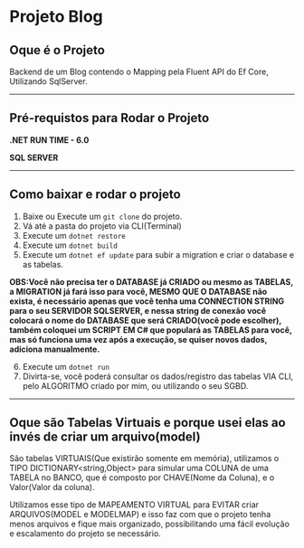 # Projeto Blog

## Oque é o Projeto
Backend de um Blog contendo o Mapping pela Fluent API do Ef Core, Utilizando SqlServer.

***
## Pré-requistos para Rodar o Projeto
**<p>.NET RUN TIME - 6.0</p>**
**<p>SQL SERVER</p>**
***
## Como baixar e rodar o projeto
1. Baixe ou Execute um `git clone` do projeto.
2. Vá até a pasta do projeto via CLI(Terminal)
3. Execute um `dotnet restore`
4. Execute um `dotnet build`
5. Execute um `dotnet ef update` para subir a migration e criar o database e as tabelas.

**OBS:Você não precisa ter o DATABASE já CRIADO ou mesmo as TABELAS, a MIGRATION já fará isso para você, MESMO QUE O DATABASE não exista, é necessário apenas que você tenha uma CONNECTION STRING para o seu SERVIDOR SQLSERVER, e nessa string de conexão você colocará o nome do DATABASE que será CRIADO(você pode escolher), também coloquei um SCRIPT EM C# que populará as TABELAS para você, mas só funciona uma vez após a execução, se quiser novos dados, adiciona manualmente.**

6. Execute um `dotnet run`
7. Divirta-se, você poderá consultar os dados/registro das tabelas VIA CLI, pelo ALGORITMO criado por mim, ou utilizando o seu SGBD. 
***
## Oque são Tabelas Virtuais e porque usei elas ao invés de criar um arquivo(model)
São tabelas VIRTUAIS(Que existirão somente em memória), utilizamos o TIPO DICTIONARY<string,Object> para simular uma COLUNA de uma TABELA no BANCO, que é composto por CHAVE(Nome da Coluna), e o Valor(Valor da coluna).

Utilizamos esse tipo de MAPEAMENTO VIRTUAL para EVITAR criar ARQUIVOS(MODEL e MODELMAP) e isso faz com que o projeto tenha menos arquivos e fique mais organizado, possibilitando uma fácil evolução e escalamento do projeto se necessário.


